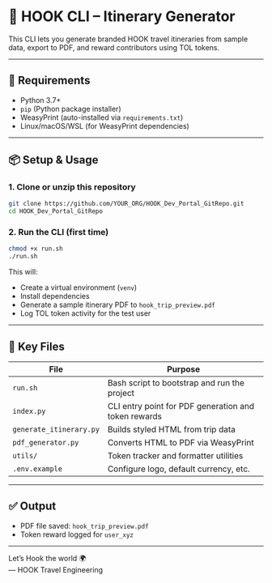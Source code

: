 # 🚀 HOOK CLI – Itinerary Generator

This CLI lets you generate branded HOOK travel itineraries from sample data, export to PDF, and reward contributors using TOL tokens.

---

## 🧰 Requirements

- Python 3.7+
- `pip` (Python package installer)
- WeasyPrint (auto-installed via `requirements.txt`)
- Linux/macOS/WSL (for WeasyPrint dependencies)

---

## 📦 Setup & Usage

### 1. Clone or unzip this repository

```bash
git clone https://github.com/YOUR_ORG/HOOK_Dev_Portal_GitRepo.git
cd HOOK_Dev_Portal_GitRepo
```

### 2. Run the CLI (first time)

```bash
chmod +x run.sh
./run.sh
```

This will:
- Create a virtual environment (`venv`)
- Install dependencies
- Generate a sample itinerary PDF to `hook_trip_preview.pdf`
- Log TOL token activity for the test user

---

## 📁 Key Files

| File | Purpose |
|------|---------|
| `run.sh` | Bash script to bootstrap and run the project |
| `index.py` | CLI entry point for PDF generation and token rewards |
| `generate_itinerary.py` | Builds styled HTML from trip data |
| `pdf_generator.py` | Converts HTML to PDF via WeasyPrint |
| `utils/` | Token tracker and formatter utilities |
| `.env.example` | Configure logo, default currency, etc. |

---

## ✅ Output

- PDF file saved: `hook_trip_preview.pdf`
- Token reward logged for `user_xyz`

---

Let’s Hook the world 🌍  
— HOOK Travel Engineering
